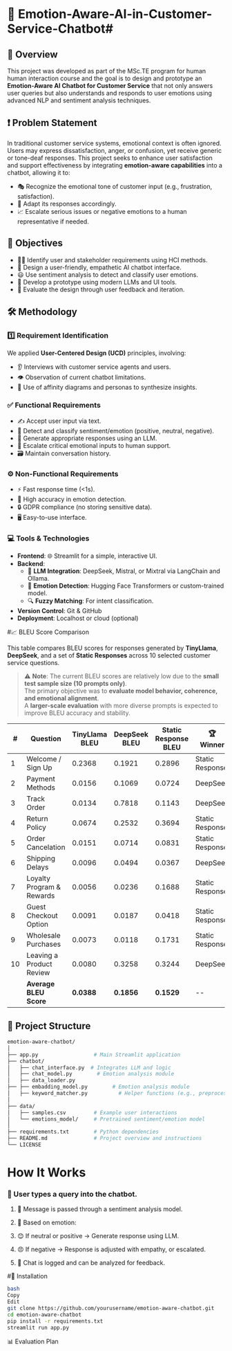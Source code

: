 # 🤖 Emotion-Aware-AI-in-Customer-Service-Chatbot# 

## 📘 Overview

This project was developed as part of the MSc.TE program for human human interaction course  and the goal is to design and prototype an **Emotion-Aware AI Chatbot for Customer Service** that not only answers user queries but also understands and responds to user emotions using advanced NLP and sentiment analysis techniques.

## ❗ Problem Statement 

In traditional customer service systems, emotional context is often ignored. Users may express dissatisfaction, anger, or confusion, yet receive generic or tone-deaf responses. This project seeks to enhance user satisfaction and support effectiveness by integrating **emotion-aware capabilities** into a chatbot, allowing it to:

- 🎭 Recognize the emotional tone of customer input (e.g., frustration, satisfaction).
- 🧠 Adapt its responses accordingly.
- 📈 Escalate serious issues or negative emotions to a human representative if needed.

## 🎯 Objectives

- 🧑‍💼 Identify user and stakeholder requirements using HCI methods.
- 💬 Design a user-friendly, empathetic AI chatbot interface.
- 😃 Use sentiment analysis to detect and classify user emotions.
- 🔧 Develop a prototype using modern LLMs and UI tools.
- 🧪 Evaluate the design through user feedback and iteration.

## 🛠️ Methodology

### 1️⃣ Requirement Identification

We applied **User-Centered Design (UCD)** principles, involving:

- 👂 Interviews with customer service agents and users.
- 👁️ Observation of current chatbot limitations.
- 🧩 Use of affinity diagrams and personas to synthesize insights.

### ✅ Functional Requirements

- ✍️ Accept user input via text.
- 🧠 Detect and classify sentiment/emotion (positive, neutral, negative).
- 🤖 Generate appropriate responses using an LLM.
- 🚨 Escalate critical emotional inputs to human support.
- 🗃️ Maintain conversation history.

### ⚙️ Non-Functional Requirements

- ⚡ Fast response time (<1s).
- 🎯 High accuracy in emotion detection.
- 🔒 GDPR compliance (no storing sensitive data).
- 🖥️ Easy-to-use interface.

### 💻 Tools & Technologies

- **Frontend**: 🌐 Streamlit for a simple, interactive UI.
- **Backend**:
  - 🧠 **LLM Integration**: DeepSeek, Mistral, or Mixtral via LangChain and Ollama.
  - 💬 **Emotion Detection**: Hugging Face Transformers or custom-trained model.
  - 🔍 **Fuzzy Matching**: For intent classification.
- **Version Control**: Git & GitHub
- **Deployment**: Localhost or cloud (optional)

#📈 BLEU Score Comparison

This table compares BLEU scores for responses generated by **TinyLlama**, **DeepSeek**, and a set of **Static Responses** across 10 selected customer service questions.

> ⚠️ **Note**: The current BLEU scores are relatively low due to the **small test sample size (10 prompts only)**.  
> The primary objective was to **evaluate model behavior, coherence, and emotional alignment**.  
> A **larger-scale evaluation** with more diverse prompts is expected to improve BLEU accuracy and stability.

| #   | Question                  | TinyLlama BLEU | DeepSeek BLEU | Static Response BLEU | 🏆 Winner       |
| --- | ------------------------- | -------------- | ------------- | -------------------- | --------------- |
| 1   | Welcome / Sign Up         | 0.2368         | 0.1921        | 0.2896               | Static Response |
| 2   | Payment Methods           | 0.0156         | 0.1069        | 0.0724               | DeepSeek        |
| 3   | Track Order               | 0.0134         | 0.7818        | 0.1143               | DeepSeek        |
| 4   | Return Policy             | 0.0674         | 0.2532        | 0.3694               | Static Response |
| 5   | Order Cancelation         | 0.0151         | 0.0714        | 0.0831               | Static Response |
| 6   | Shipping Delays           | 0.0096         | 0.0494        | 0.0367               | DeepSeek        |
| 7   | Loyalty Program & Rewards | 0.0056         | 0.0236        | 0.1688               | Static Response |
| 8   | Guest Checkout Option     | 0.0091         | 0.0187        | 0.0418               | Static Response |
| 9   | Wholesale Purchases       | 0.0073         | 0.0118        | 0.1731               | Static Response |
| 10  | Leaving a Product Review  | 0.0080         | 0.3258        | 0.3244               | DeepSeek        |
|     | **Average BLEU Score**    | **0.0388**     | **0.1856**    | **0.1529**           | --              |

## 📁 Project Structure

```bash
emotion-aware-chatbot/
│
├── app.py                  # Main Streamlit application
├── chatbot/
│   ├── chat_interface.py  # Integrates LLM and logic
│   ├── chat_model.py        # Emotion analysis module
│   ├── data_loader.py
├── ├── embadding_model.py        # Emotion analysis module
│   ├── keyword_matcher.py          # Helper functions (e.g., preprocessing)
│
├── data/
│   ├── samples.csv         # Example user interactions
│   └── emotions_model/     # Pretrained sentiment/emotion model
│
├── requirements.txt        # Python dependencies
├── README.md               # Project overview and instructions
└── LICENSE

```

# How It Works

### 👤 User types a query into the chatbot.

1. 🧠 Message is passed through a sentiment analysis model.

2. 🎯 Based on emotion:

3. 😊 If neutral or positive → Generate response using LLM.

4. 😠 If negative → Response is adjusted with empathy, or escalated.

5. 📝 Chat is logged and can be analyzed for feedback.

#🚀 Installation

```bash
bash
Copy
Edit
git clone https://github.com/yourusername/emotion-aware-chatbot.git
cd emotion-aware-chatbot
pip install -r requirements.txt
streamlit run app.py
```

📊 Evaluation Plan

